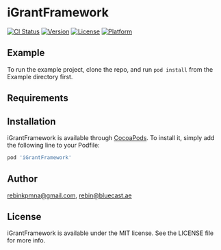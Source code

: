 # iGrantFramework

[![CI Status](https://img.shields.io/travis/rebinkpmna@gmail.com/iGrantFramework.svg?style=flat)](https://travis-ci.org/rebinkpmna@gmail.com/iGrantFramework)
[![Version](https://img.shields.io/cocoapods/v/iGrantFramework.svg?style=flat)](https://cocoapods.org/pods/iGrantFramework)
[![License](https://img.shields.io/cocoapods/l/iGrantFramework.svg?style=flat)](https://cocoapods.org/pods/iGrantFramework)
[![Platform](https://img.shields.io/cocoapods/p/iGrantFramework.svg?style=flat)](https://cocoapods.org/pods/iGrantFramework)

## Example

To run the example project, clone the repo, and run `pod install` from the Example directory first.

## Requirements

## Installation

iGrantFramework is available through [CocoaPods](https://cocoapods.org). To install
it, simply add the following line to your Podfile:

```ruby
pod 'iGrantFramework'
```

## Author

rebinkpmna@gmail.com, rebin@bluecast.ae

## License

iGrantFramework is available under the MIT license. See the LICENSE file for more info.
